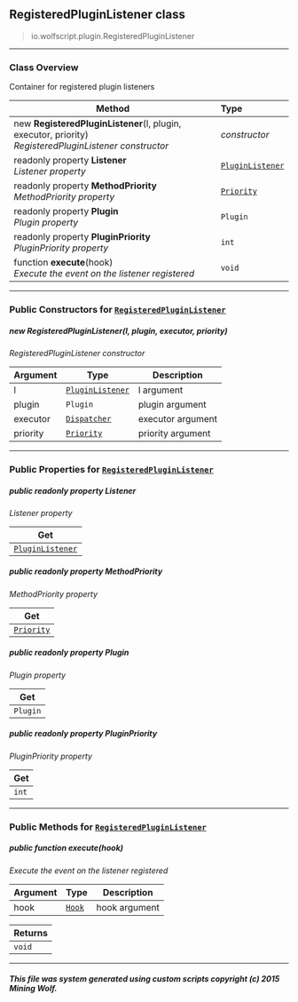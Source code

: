 ## RegisteredPluginListener __class__

>io.wolfscript.plugin.RegisteredPluginListener

---

### Class Overview

Container for registered plugin listeners

Method | Type   
--- | :--- 
new __RegisteredPluginListener__(l, plugin, executor, priority) <br> _RegisteredPluginListener constructor_ | _constructor_
 readonly property __Listener__ <br> _Listener property_ | [`PluginListener`](PluginListener.md)
 readonly property __MethodPriority__ <br> _MethodPriority property_ | [`Priority`](Priority.md)
 readonly property __Plugin__ <br> _Plugin property_ | `Plugin`
 readonly property __PluginPriority__ <br> _PluginPriority property_ | `int`
 function __execute__(hook) <br> _Execute the event on the listener registered_ | `void`



---

### Public Constructors for [`RegisteredPluginListener`](RegisteredPluginListener.md)

##### <a id='registeredpluginlistener'></a>new __RegisteredPluginListener__(l, plugin, executor, priority) 

_RegisteredPluginListener constructor_

Argument | Type | Description  
--- | --- | --- 
l | [`PluginListener`](PluginListener.md) | l argument
plugin | `Plugin` | plugin argument
executor | [`Dispatcher`](../event/Dispatcher.md) | executor argument
priority | [`Priority`](Priority.md) | priority argument

---

### Public Properties for [`RegisteredPluginListener`](RegisteredPluginListener.md)

##### <a id='listener'></a>public  readonly property __Listener__

_Listener property_

Get | 
--- | 
[`PluginListener`](PluginListener.md) |



##### <a id='methodpriority'></a>public  readonly property __MethodPriority__

_MethodPriority property_

Get | 
--- | 
[`Priority`](Priority.md) |



##### <a id='plugin'></a>public  readonly property __Plugin__

_Plugin property_

Get | 
--- | 
`Plugin` |



##### <a id='pluginpriority'></a>public  readonly property __PluginPriority__

_PluginPriority property_

Get | 
--- | 
`int` |



---

### Public Methods for [`RegisteredPluginListener`](RegisteredPluginListener.md)

##### <a id='execute'></a>public  function __execute__(hook)

_Execute the event on the listener registered_

Argument | Type | Description  
--- | --- | --- 
hook | [`Hook`](../event/Hook.md) | hook argument

Returns | 
--- | 
`void` |


---


##### This file was system generated using custom scripts copyright (c) 2015 Mining Wolf.
	


